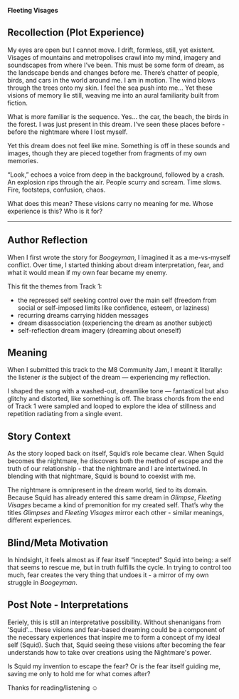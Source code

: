 **Fleeting Visages**


## Recollection (Plot Experience)
My eyes are open but I cannot move. I drift, formless, still, yet existent. Visages of mountains and metropolises crawl into my mind, imagery and soundscapes from where I’ve been. This must be some form of dream, as the landscape bends and changes before me. There’s chatter of people, birds, and cars in the world around me. I am in motion. The wind blows through the trees onto my skin. I feel the sea push into me… Yet these visions of memory lie still, weaving me into an aural familiarity built from fiction.

What is more familiar is the sequence. Yes… the car, the beach, the birds in the forest. I was just present in this dream. I’ve seen these places before - before the nightmare where I lost myself.

Yet this dream does not feel like mine. Something is off in these sounds and images, though they are pieced together from fragments of my own memories.

“Look,” echoes a voice from deep in the background, followed by a crash. An explosion rips through the air. People scurry and scream. Time slows. Fire, footsteps, confusion, chaos.

What does this mean? These visions carry no meaning for me. Whose experience is this? Who is it for?

---

## Author Reflection

When I first wrote the story for *Boogeyman*, I imagined it as a me-vs-myself conflict. Over time, I started thinking about dream interpretation, fear, and what it would mean if my own fear became my enemy.

This fit the themes from Track 1:

* the repressed self seeking control over the main self (freedom from social or self-imposed limits like confidence, esteem, or laziness)
* recurring dreams carrying hidden messages
* dream disassociation (experiencing the dream as another subject)
* self-reflection dream imagery (dreaming about oneself)

## Meaning 

When I submitted this track to the M8 Community Jam, I meant it literally: the listener *is* the subject of the dream — experiencing my reflection.

I shaped the song with a washed-out, dreamlike tone — fantastical but also glitchy and distorted, like something is off. The brass chords from the end of Track 1 were sampled and looped to explore the idea of stillness and repetition radiating from a single event.

## Story Context

As the story looped back on itself, Squid’s role became clear. When Squid becomes the nightmare, he discovers both the method of escape and the truth of our relationship - that the nightmare and I are intertwined. In blending with that nightmare, Squid is bound to coexist with me.

The nightmare is omnipresent in the dream world, tied to its domain. Because Squid has already entered this same dream in *Glimpse*, *Fleeting Visages* became a kind of premonition for my created self. That’s why the titles *Glimpses* and *Fleeting Visages* mirror each other - similar meanings, different experiences.


## Blind/Meta Motivation 
In hindsight, it feels almost as if fear itself “incepted” Squid into being: a self that seems to rescue me, but in truth fulfills the cycle. In trying to control too much, fear creates the very thing that undoes it - a mirror of my own struggle in *Boogeyman*.

## Post Note - Interpretations

Eeriely, this is still an interpretative possibility. Without shenanigans from 'Squid'... these visions and fear-based dreaming could be a component of the necessary experiences that inspire me to form a concept of my ideal self (Squid). Such that, Squid seeing these visions after becoming the fear understands how to take over creations using the Nightmare's power. 

Is Squid my invention to escape the fear? Or is the fear itself guiding me, saving me only to hold me for what comes after?

Thanks for reading/listening ☺️
